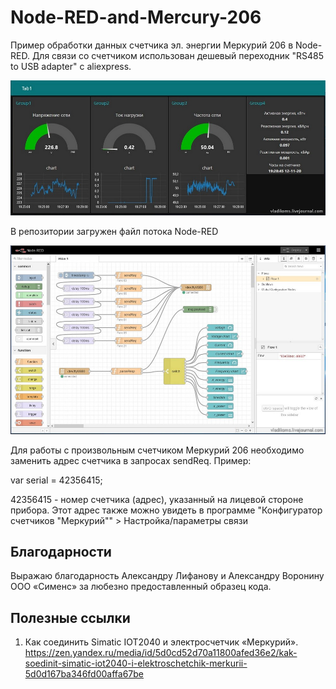 # Node-RED-and-Mercury-206
Пример обработки данных счетчика эл. энергии Меркурий 206 в Node-RED. Для связи со счетчиком использован дешевый переходник "RS485 to USB adapter" c aliexpress.

![screenshot of sample](https://github.com/vladikoms/Node-RED-and-Mercury-206/blob/main/01.jpg)

В репозитории загружен файл потока Node-RED

![screenshot of sample](https://github.com/vladikoms/Node-RED-and-Mercury-206/blob/main/Node_red.jpg)

Для работы с произвольным счетчиком Меркурий 206 необходимо заменить адрес счетчика в запросах sendReq. Пример:

var serial = 42356415;

42356415 - номер счетчика (адрес), указанный на лицевой стороне прибора. Этот адрес также можно увидеть в программе "Конфигуратор счетчиков "Меркурий"" > Настройка/параметры связи

<h2> Благодарности </h2>

Выражаю благодарность Александру Лифанову и Александру Воронину OOO «Сименс» за любезно предоставленный образец кода.

<h2> Полезные ссылки </h2>

1. Как соединить Simatic IOT2040 и электросчетчик «Меркурий». https://zen.yandex.ru/media/id/5d0cd52d70a11800afed36e2/kak-soedinit-simatic-iot2040-i-elektroschetchik-merkurii-5d0d167ba346fd00affa67be
